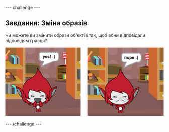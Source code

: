 \--- challenge \---

## Завдання: Зміна образів

Чи можете ви змінити образи об'єктів так, щоб вони відповідали відповідям гравця?

![знімок екрану](images/brain-costume.png)

\--- /challenge \---